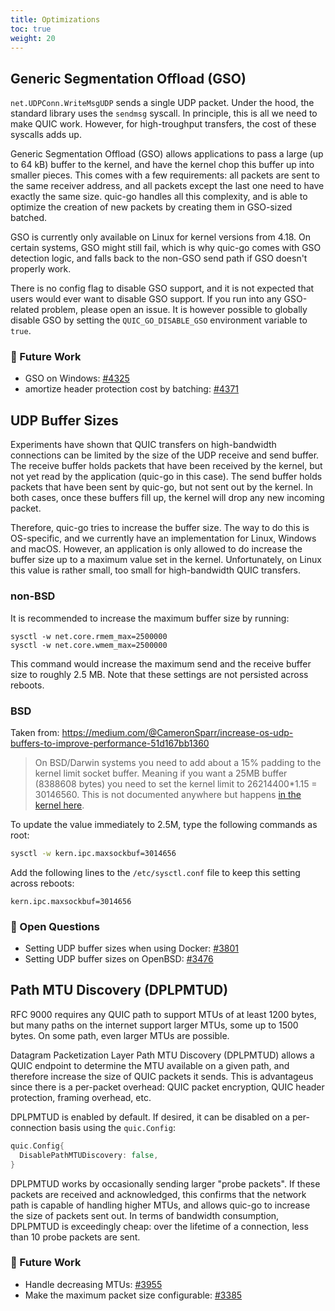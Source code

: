 ```yaml
---
title: Optimizations
toc: true
weight: 20
---
```


## Generic Segmentation Offload (GSO)

`net.UDPConn.WriteMsgUDP` sends a single UDP packet. Under the hood, the standard library uses the `sendmsg` syscall. In principle, this is all we need to make QUIC work. However, for high-troughput transfers, the cost of these syscalls adds up.

Generic Segmentation Offload (GSO) allows applications to pass a large (up to 64 kB) buffer to the kernel, and have the kernel chop this buffer up into smaller pieces. This comes with a few requirements: all packets are sent to the same receiver address, and all packets except the last one need to have exactly the same size. quic-go handles all this complexity, and is able to optimize the creation of new packets by creating them in GSO-sized batched.

GSO is currently only available on Linux for kernel versions from 4.18. On certain systems, GSO might still fail, which is why quic-go comes with GSO detection logic, and falls back to the non-GSO send path if GSO doesn't properly work.

There is no config flag to disable GSO support, and it is not expected that users would ever want to disable GSO support. If you run into any GSO-related problem, please open an issue. It is however possible to globally disable GSO by setting the `QUIC_GO_DISABLE_GSO` environment variable to `true`.

### 📝 Future Work

* GSO on Windows: [#4325](https://github.com/quic-go/quic-go/issues/4325)
* amortize header protection cost by batching: [#4371](https://github.com/quic-go/quic-go/issues/4371)

## UDP Buffer Sizes

Experiments have shown that QUIC transfers on high-bandwidth connections can be limited by the size of the UDP receive and send buffer. The receive buffer holds packets that have been received by the kernel, but not yet read by the application (quic-go in this case). The send buffer holds packets that have been sent by quic-go, but not sent out by the kernel. In both cases, once these buffers fill up, the kernel will drop any new incoming packet.

Therefore, quic-go tries to increase the buffer size. The way to do this is OS-specific, and we currently have an implementation for Linux, Windows and macOS. However, an application is only allowed to do increase the buffer size up to a maximum value set in the kernel. Unfortunately, on Linux this value is rather small, too small for high-bandwidth QUIC transfers.

### non-BSD

It is recommended to increase the maximum buffer size by running:
```
sysctl -w net.core.rmem_max=2500000
sysctl -w net.core.wmem_max=2500000
```
This command would increase the maximum send and the receive buffer size to roughly 2.5 MB. Note that these settings are not persisted across reboots.

### BSD

Taken from: https://medium.com/@CameronSparr/increase-os-udp-buffers-to-improve-performance-51d167bb1360

> On BSD/Darwin systems you need to add about a 15% padding to the kernel limit socket buffer. Meaning if you want a 25MB buffer (8388608 bytes) you need to set the kernel limit to 26214400*1.15 = 30146560. This is not documented anywhere but happens [in the kernel here](https://github.com/freebsd/freebsd-src/blob/master/sys/kern/uipc_sockbuf.c#L63-L64).

To update the value immediately to 2.5M, type the following commands as root:
```sh
sysctl -w kern.ipc.maxsockbuf=3014656
```
Add the following lines to the `/etc/sysctl.conf` file to keep this setting across reboots:
```
kern.ipc.maxsockbuf=3014656
```

### 📝 Open Questions

* Setting UDP buffer sizes when using Docker: [#3801](https://github.com/quic-go/quic-go/issues/3801) 
* Setting UDP buffer sizes on OpenBSD: [#3476](https://github.com/quic-go/quic-go/issues/3476)


## Path MTU Discovery (DPLPMTUD)

RFC 9000 requires any QUIC path to support MTUs of at least 1200 bytes, but many paths on the internet support larger MTUs, some up to 1500 bytes. On some path, even larger MTUs are possible.

Datagram Packetization Layer Path MTU Discovery (DPLPMTUD) allows a QUIC endpoint to determine the MTU available on a given path, and therefore increase the size of QUIC packets it sends. This is advantageus since there is a per-packet overhead: QUIC packet encryption, QUIC header protection, framing overhead, etc.

DPLPMTUD is enabled by default. If desired, it can be disabled on a per-connection basis using the `quic.Config`:
```go
quic.Config{
  DisablePathMTUDiscovery: false,
}
```

DPLPMTUD works by occasionally sending larger "probe packets". If these packets are received and acknowledged, this confirms that the network path is capable of handling higher MTUs, and allows quic-go to increase the size of packets sent out. In terms of bandwidth consumption, DPLPMTUD is exceedingly cheap: over the lifetime of a connection, less than 10 probe packets are sent.

### 📝 Future Work

* Handle decreasing MTUs: [#3955](https://github.com/quic-go/quic-go/issues/3955)
* Make the maximum packet size configurable: [#3385](https://github.com/quic-go/quic-go/issues/3385)
